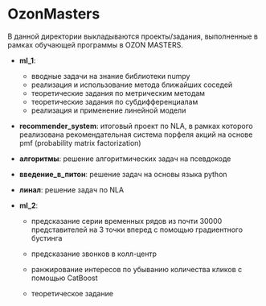 # OzonMasters
В данной директории выкладываются проекты/задания, выполненные в рамках обучающей программы в OZON MASTERS.

- **ml_1**: 
  - вводные задачи на знание библиотеки numpy
  - реализация и использование метода ближайших соседей
  - теоретические задания по метрическим методам
  - теоретические задания по субдифференциалам 
  - реализация и применение линейной модели
 
- **recommender_system**: итоговый проект по NLA, в рамках которого реализована рекомендательная система порфеля акций на основе pmf (probability matrix factorization)

- **алгоритмы**: решение алгоритмических задач на псевдокоде

- **введение_в_питон**: решение задач на основы языка python

- **линал**: решение задач по NLA

- **ml_2**: 
  - предсказание серии временных рядов из почти 30000 представителей на 3 точки вперед с помощью градиентного бустинга
  
  - предсказание звонков в колл-центр
  
  - ранжирование интересов по убыванию количества кликов с помощью CatBoost
  
  - теоретическое задание 


